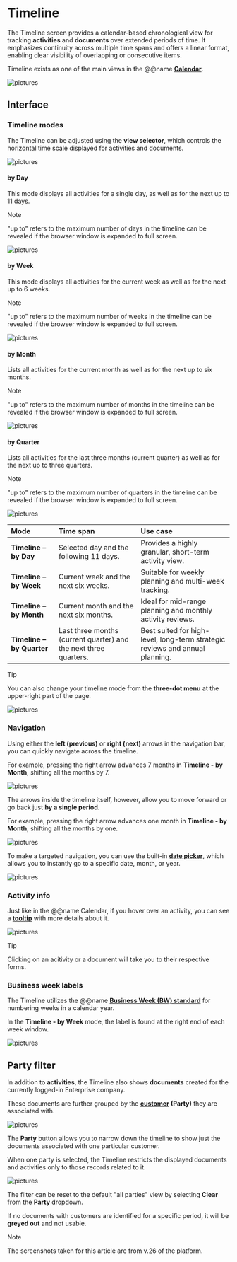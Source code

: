 # Timeline

The Timeline screen provides a calendar-based chronological view for tracking **activities** and **documents** over extended periods of time. It emphasizes continuity across multiple time spans and offers a linear format, enabling clear visibility of overlapping or consecutive items.

Timeline exists as one of the main views in the @@name **[Calendar](https://docs.erp.net/tech/modules/my/calendar/index.html#timeline)**.

![pictures](pictures/timeline_overvieww.png)

## Interface

### Timeline modes

The Timeline can be adjusted using the **view selector**, which controls the horizontal time scale displayed for activities and documents.

![pictures](pictures/timeline_viewmodess.png)

#### by Day

This mode displays all activities for a single day, as well as for the next up to 11 days.

> [!NOTE]
> 
> "up to" refers to the maximum number of days in the timeline can be revealed if the browser window is expanded to full screen.

![pictures](pictures/byday.png)

#### by Week

This mode displays all activities for the current week as well as for the next up to 6 weeks.

> [!NOTE]
> 
> "up to" refers to the maximum number of weeks in the timeline can be revealed if the browser window is expanded to full screen.

![pictures](pictures/byweek.png)

#### by Month

Lists all activities for the current month as well as for the next up to six months.

> [!NOTE]
> 
> "up to" refers to the maximum number of months in the timeline can be revealed if the browser window is expanded to full screen.

![pictures](pictures/bymonth.png)

#### by Quarter

Lists all activities for the last three months (current quarter) as well as for the next up to three quarters.

> [!NOTE]
> 
> "up to" refers to the maximum number of quarters in the timeline can be revealed if the browser window is expanded to full screen.

![pictures](pictures/byquarter.png)

| Mode | Time span | Use case |
| :--- | :--- | :--- |
| **Timeline – by Day** | Selected day and the following 11 days. | Provides a highly granular, short-term activity view. |
| **Timeline – by Week** | Current week and the next six weeks. | Suitable for weekly planning and multi-week tracking. |
| **Timeline – by Month** | Current month and the next six months. | Ideal for mid-range planning and monthly activity reviews. |
| **Timeline – by Quarter** | Last three months (current quarter) and the next three quarters. | Best suited for high-level, long-term strategic reviews and annual planning. |

> [!TIP]
> You can also change your timeline mode from the **three-dot menu** at the upper-right part of the page.

![pictures](pictures/timeline_alternative_viewmodess.png)

### Navigation 

Using either the **left (previous)** or **right (next)** arrows in the navigation bar, you can quickly navigate across the timeline.

For example, pressing the right arrow advances 7 months in **Timeline - by Month**, shifting all the months by 7.

![pictures](pictures/navigation_primary.png)

The arrows inside the timeline itself, however, allow you to move forward or go back just **by a single period**.

For example, pressing the right arrow advances one month in **Timeline - by Month**, shifting all the months by one.

![pictures](pictures/navigation_secondary.png)

To make a targeted navigation, you can use the built-in **[date picker](https://docs.erp.net/tech/modules/my/calendar/index.html#date-picker)**, which allows you to instantly go to a specific date, month, or year.

![pictures](pictures/datepicker.png)

### Activity info

Just like in the @@name Calendar, if you hover over an activity, you can see a **[tooltip](https://docs.erp.net/tech/modules/my/calendar/index.html#details)** with more details about it.

![pictures](pictures/details.png)

> [!TIP]
> Clicking on an acitivity or a document will take you to their respective forms.

### Business week labels

The Timeline utilizes the @@name **[Business Week (BW) standard](https://docs.erp.net/tech/modules/my/calendar/index.html#business-week-number)** for numbering weeks in a calendar year.

In the **Timeline - by Week** mode, the label is found at the right end of each week window.

![pictures](pictures/bw_timeline.png)

## Party filter

In addition to **activities**, the Timeline also shows **documents** created for the currently logged-in Enterprise company. 

These documents are further grouped by the **[customer](https://docs.erp.net/tech/modules/crm/sales/customers/index.html)** **(Party)** they are associated with.

![pictures](pictures/timeline_partyy.png)

The **Party** button allows you to narrow down the timeline to show just the documents associated with one particular customer.

When one party is selected, the Timeline restricts the displayed documents and activities only to those records related to it.

![pictures](pictures/timeline_party_multiplee.png)

The filter can be reset to the default "all parties" view by selecting **Clear** from the **Party** dropdown.

If no documents with customers are identified for a specific period, it will be **greyed out** and not usable.

> [!NOTE]
> 
> The screenshots taken for this article are from v.26 of the platform.
